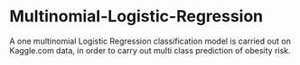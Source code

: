 # Multinomial-Logistic-Regression
A one multinomial Logistic Regression classification model is carried out on Kaggle.com data, in order to carry out multi class prediction of obesity risk.
